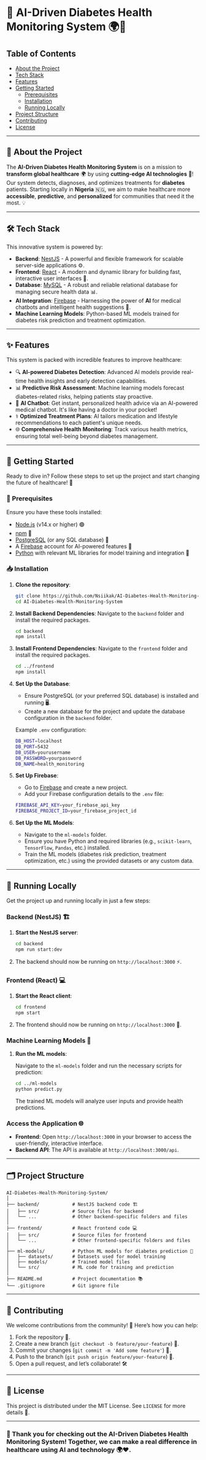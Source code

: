 # 🌟 AI-Driven Diabetes Health Monitoring System 🌍💉

## Table of Contents

- [About the Project](#about-the-project)
- [Tech Stack](#tech-stack)
- [Features](#features)
- [Getting Started](#getting-started)
  - [Prerequisites](#prerequisites)
  - [Installation](#installation)
  - [Running Locally](#running-locally)
- [Project Structure](#project-structure)
- [Contributing](#contributing)
- [License](#license)

---

## 🚀 About the Project

The **AI-Driven Diabetes Health Monitoring System** is on a mission to **transform global healthcare** 🌍 by using **cutting-edge AI technologies** 🤖! Our system detects, diagnoses, and optimizes treatments for **diabetes** patients. Starting locally in **Nigeria** 🇳🇬, we aim to make healthcare more **accessible**, **predictive**, and **personalized** for communities that need it the most. 💡

---

## 🛠️ Tech Stack

This innovative system is powered by:

- **Backend**: [NestJS](https://nestjs.com/) - A powerful and flexible framework for scalable server-side applications ⚙️.
- **Frontend**: [React](https://reactjs.org/) - A modern and dynamic library for building fast, interactive user interfaces 🎨.
- **Database**: [MySQL](https://www.postgresql.org/) - A robust and reliable relational database for managing secure health data 📊.
- **AI Integration**: [Firebase](https://firebase.google.com/) - Harnessing the power of **AI** for medical chatbots and intelligent health suggestions 🔮.
- **Machine Learning Models**: Python-based ML models trained for diabetes risk prediction and treatment optimization.

---

## ✨ Features

This system is packed with incredible features to improve healthcare:

- 🔍 **AI-powered Diabetes Detection**: Advanced AI models provide real-time health insights and early detection capabilities.
- 📊 **Predictive Risk Assessment**: Machine learning models forecast diabetes-related risks, helping patients stay proactive.
- 🤖 **AI Chatbot**: Get instant, personalized health advice via an AI-powered medical chatbot. It's like having a doctor in your pocket!
- ⚕️ **Optimized Treatment Plans**: AI tailors medication and lifestyle recommendations to each patient's unique needs.
- 🌐 **Comprehensive Health Monitoring**: Track various health metrics, ensuring total well-being beyond diabetes management.

---

## 🏁 Getting Started

Ready to dive in? Follow these steps to set up the project and start changing the future of healthcare! 🚀

### 🔧 Prerequisites

Ensure you have these tools installed:

- [Node.js](https://nodejs.org/en/) (v14.x or higher) 🟢
- [npm](https://www.npmjs.com/) 🧩
- [PostgreSQL](https://www.postgresql.org/) (or any SQL database) 💽
- A [Firebase](https://firebase.google.com/) account for AI-powered features 🔮
- [Python](https://www.python.org/) with relevant ML libraries for model training and integration 🧠

### 📥 Installation

1. **Clone the repository**:

   ```bash
   git clone https://github.com/Nsiikak/AI-Diabetes-Health-Monitoring-System.git
   cd AI-Diabetes-Health-Monitoring-System
   ```

2. **Install Backend Dependencies**:
   Navigate to the `backend` folder and install the required packages.

   ```bash
   cd backend
   npm install
   ```

3. **Install Frontend Dependencies**:
   Navigate to the `frontend` folder and install the required packages.

   ```bash
   cd ../frontend
   npm install
   ```

4. **Set Up the Database**:

   - Ensure PostgreSQL (or your preferred SQL database) is installed and running 🖥️.
   - Create a new database for the project and update the database configuration in the `backend` folder.

   Example `.env` configuration:

   ```bash
   DB_HOST=localhost
   DB_PORT=5432
   DB_USER=yourusername
   DB_PASSWORD=yourpassword
   DB_NAME=health_monitoring
   ```

5. **Set Up Firebase**:

   - Go to [Firebase](https://firebase.google.com/) and create a new project.
   - Add your Firebase configuration details to the `.env` file:

   ```bash
   FIREBASE_API_KEY=your_firebase_api_key
   FIREBASE_PROJECT_ID=your_firebase_project_id
   ```

6. **Set Up the ML Models**:

   - Navigate to the `ml-models` folder.
   - Ensure you have Python and required libraries (e.g., `scikit-learn`, `TensorFlow`, `Pandas`, etc.) installed.
   - Train the ML models (diabetes risk prediction, treatment optimization, etc.) using the provided datasets or any custom data.

---

## 🚀 Running Locally

Get the project up and running locally in just a few steps:

### Backend (NestJS) 🏗️

1. **Start the NestJS server**:

   ```bash
   cd backend
   npm run start:dev
   ```

2. The backend should now be running on `http://localhost:3000` ⚡.

### Frontend (React) 💻

1. **Start the React client**:

   ```bash
   cd frontend
   npm start
   ```

2. The frontend should now be running on `http://localhost:3000` 🚀.

### Machine Learning Models 🧠

1. **Run the ML models**:

   Navigate to the `ml-models` folder and run the necessary scripts for prediction:

   ```bash
   cd ../ml-models
   python predict.py
   ```

   The trained ML models will analyze user inputs and provide health predictions.

### Access the Application 🌐

- **Frontend**: Open `http://localhost:3000` in your browser to access the user-friendly, interactive interface.
- **Backend API**: The API is available at `http://localhost:3000/api`.

---

## 🗂️ Project Structure

```
AI-Diabetes-Health-Monitoring-System/
│
├── backend/            # NestJS backend code 🏗️
│   ├── src/            # Source files for backend
│   └── ...             # Other backend-specific folders and files
│
├── frontend/           # React frontend code 💻
│   ├── src/            # Source files for frontend
│   └── ...             # Other frontend-specific folders and files
│
├── ml-models/          # Python ML models for diabetes prediction 🧠
│   ├── datasets/       # Datasets used for model training
│   ├── models/         # Trained model files
│   └── src/            # ML code for training and prediction
│
├── README.md           # Project documentation 📚
└── .gitignore          # Git ignore file
```

---

## 🤝 Contributing

We welcome contributions from the community! 🙌 Here’s how you can help:

1. Fork the repository 🍴.
2. Create a new branch (`git checkout -b feature/your-feature`) 🌿.
3. Commit your changes (`git commit -m 'Add some feature'`) 💾.
4. Push to the branch (`git push origin feature/your-feature`) 🚀.
5. Open a pull request, and let’s collaborate! 🛠️

---

## 📄 License

This project is distributed under the MIT License. See `LICENSE` for more details 📜.

---

### 🎉 Thank you for checking out the **AI-Driven Diabetes Health Monitoring System**! Together, we can make a real difference in healthcare using **AI** and technology 🌍❤️.
